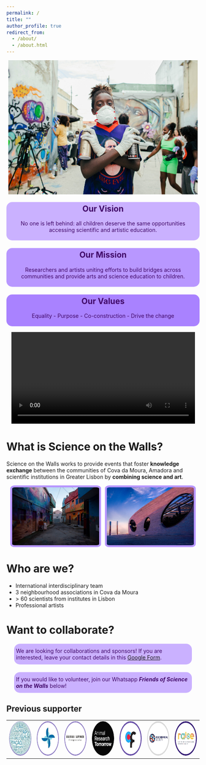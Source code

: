 ```yaml
---
permalink: /
title: ""
author_profile: true
redirect_from: 
  - /about/
  - /about.html
---
```


<div style="display: flex; justify-content: center; gap: 10px; margin-bottom: 20px;">
  <img src="/images/homepage/homepage.jpeg" alt="Cova da Moura Street" style="width: 98%;height: 350px; object-fit: cover;">
</div>

<div style="background-color:rgb(202, 177, 255); padding: 5px; color: #400868; text-align: center; border-radius: 15px; margin-bottom: 20px;">
  <h2 style="margin-top: 0;">Our Vision</h2>
  <p>No one is left behind: all children deserve the same opportunities accessing scientific and artistic education.</p>
</div>

<div style="background-color:rgb(184, 151, 255); padding: 5px; color: #400868; text-align: center; border-radius: 15px; margin-bottom: 20px;">
  <h2 style="margin-top: 0;">Our Mission</h2>
  <p>Researchers and artists uniting efforts to build bridges across communities and provide arts and science education to children.</p>
</div>

<div style="background-color:rgb(169, 130, 255); padding: 5px; color: #400868; text-align: center; border-radius: 15px; margin-bottom: 15px;">
  <h2 style="margin-top: 0;">Our Values</h2>
  <p>Equality - Purpose - Co-construction - Drive the change</p>
</div>

<div style="text-align: center; margin-bottom: 20px;">
  <!-- <video width="560" height="315" controls> -->
  <video style="width: 95%; object-fit: cover;">
      <source src="/images/videos/IntroSOTW.mp4" type="video/mp4">
      Your browser does not support the video tag.
  </video>
</div>

What is Science on the Walls?
======

Science on the Walls works to provide events that foster **knowledge exchange** between the communities of Cova da Moura, Amadora and scientific institutions in Greater Lisbon by **combining science and art**.

<div style="display: flex; justify-content: center; gap: 10px; margin-bottom: 20px;">
  <img src="/images/homepage/cdm.jpeg" alt="Cova da Moura Street" style="border: 5px solid rgb(184, 151, 255); width: 45%; border-radius: 5%;">
  <img src="/images/homepage/cf.jpeg" alt="Scientific Institution" style="border: 5px solid rgb(184, 151, 255); width: 45%; border-radius: 5%;">
</div>


Who are we?
======

* International interdisciplinary team
* 3 neighbourhood associations in Cova da Moura
* \> 60 scientists from institutes in Lisbon
* Professional artists


Want to collaborate?
======


<div style="background-color:rgb(202, 177, 255); padding: 5px; color: #400868; text-align: left; border-radius: 15px; margin: 0px 20px 20px 20px;">
  <p style="margin-top: 5px;margin-bottom: 5px;">
    We are looking for collaborations and sponsors!
    If you are interested, leave your contact details in this <a href="https://docs.google.com/forms/d/e/1FAIpQLSfOI8H3haxp8JehcLqEXyI9n93dEOfjpNkAUIRq6KYkN71Z8A/viewform?usp=sf_link" target="_blank">Google Form</a>.</p>
</div>

<div style="background-color:rgb(202, 177, 255); padding: 5px; color: #400868; text-align: left; border-radius: 15px; margin: 0px 20px 0px 20px;">
  <p style="margin-top: 5px;margin-bottom: 5px;">
    If you would like to volunteer, join our Whatsapp <strong><i>Friends of Science on the Walls</i></strong> below!
  </p>
</div>

Previous supporter
----

<!-- Table of sponsors each cell is a thumbnail -->

<table style="border-collapse: collapse; width: 100%; text-align: center; border: none;">
  <tr>
    <td style="border: none;"><img src="/images/homepage/sponsors/sponsor.png" alt="img1" style="border-radius: 50%; width: 90px; height: 90px;"></td>
    <td style="border: none;"><img src="/images/homepage/sponsors/moinho.png" alt="img1" style="border-radius: 50%; width: 90px; height: 90px;"></td>
    <td style="border: none;"><img src="/images/homepage/sponsors/agua_livre.png" alt="img1" style="border-radius: 50%; width: 90px; height: 90px;"></td>
    <td style="border: none;"><img src="/images/homepage/sponsors/ART.png" alt="img1" style="border-radius: 50%; width: 90px; height: 90px;"></td>
    <td style="border: none;"><img src="/images/homepage/sponsors/CF.png" alt="img1" style="border-radius: 50%; width: 90px; height: 90px;"></td>
    <td style="border: none;"><img src="/images/homepage/sponsors/g18.png" alt="img1" style="border-radius: 50%; width: 90px; height: 90px;"></td>
    <td style="border: none;"><img src="/images/homepage/sponsors/raise.png" alt="img1" style="border-radius: 50%; width: 90px; height: 90px;"></td>
  </tr>
</table>


